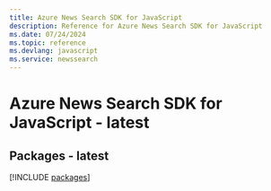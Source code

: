 ```yaml
---
title: Azure News Search SDK for JavaScript
description: Reference for Azure News Search SDK for JavaScript
ms.date: 07/24/2024
ms.topic: reference
ms.devlang: javascript
ms.service: newssearch
---
```

# Azure News Search SDK for JavaScript - latest
## Packages - latest
[!INCLUDE [packages](news-search-index.md)]